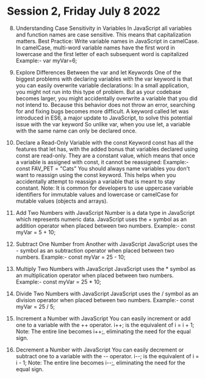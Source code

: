 # Session 2, Friday July 8 2022

8. Understanding Case Sensitivity in Variables
    In JavaScript all variables and function names are case sensitive. This means that capitalization matters.
    Best Practice:
    Write variable names in JavaScript in camelCase. In camelCase, multi-word variable names have the first word in lowercase and the first letter of each subsequent word is capitalized
    Example:- var myVar=6;

9. Explore Differences Between the var and let Keywords
    One of the biggest problems with declaring variables with the var keyword is that you can easily overwrite variable declarations:
    In a small application, you might not run into this type of problem. 
    But as your codebase becomes larger, you might accidentally overwrite a variable that you did not intend to. 
    Because this behavior does not throw an error, searching for and fixing bugs becomes more difficult.
    A keyword called let was introduced in ES6, a major update to JavaScript, to solve this potential issue with the var keyword
    So unlike var, when you use let, a variable with the same name can only be declared once.

10. Declare a Read-Only Variable with the const Keyword
    const has all the features that let has, with the added bonus that variables declared using const are read-only. 
    They are a constant value, which means that once a variable is assigned with const, it cannot be reassigned:
    Example:- const FAV_PET = "Cats"
    You should always name variables you don't want to reassign using the const keyword. 
    This helps when you accidentally attempt to reassign a variable that is meant to stay constant.
    Note: It is common for developers to use uppercase variable identifiers for immutable values and lowercase or camelCase for mutable values (objects and arrays). 

11. Add Two Numbers with JavaScript
    Number is a data type in JavaScript which represents numeric data.
    JavaScript uses the + symbol as an addition operator when placed between two numbers.
    Example:- const myVar = 5 + 10;

12. Subtract One Number from Another with JavaScript
    JavaScript uses the - symbol as an subtraction operator when placed between two numbers.
    Example:- const myVar = 25 - 10;

13. Multiply Two Numbers with JavaScript
    JavaScript uses the * symbol as an multiplication operator when placed between two numbers.
    Example:- const myVar = 25 * 10;

14.  Divide Two Numbers with JavaScript
    JavaScript uses the / symbol as an division operator when placed between two numbers.
    Example:- const myVar = 25 / 5;

15. Increment a Number with JavaScript
    You can easily increment or add one to a variable with the ++ operator.
    i++;    is the equivalent of    i = i + 1;
    Note: The entire line becomes i++;, eliminating the need for the equal sign.

16. Decrement a Number with JavaScript
    You can easily decrement or subtract one to a variable with the -- operator.
    i--;    is the equivalent of    i = i - 1;
    Note: The entire line becomes i--;, eliminating the need for the equal sign.







